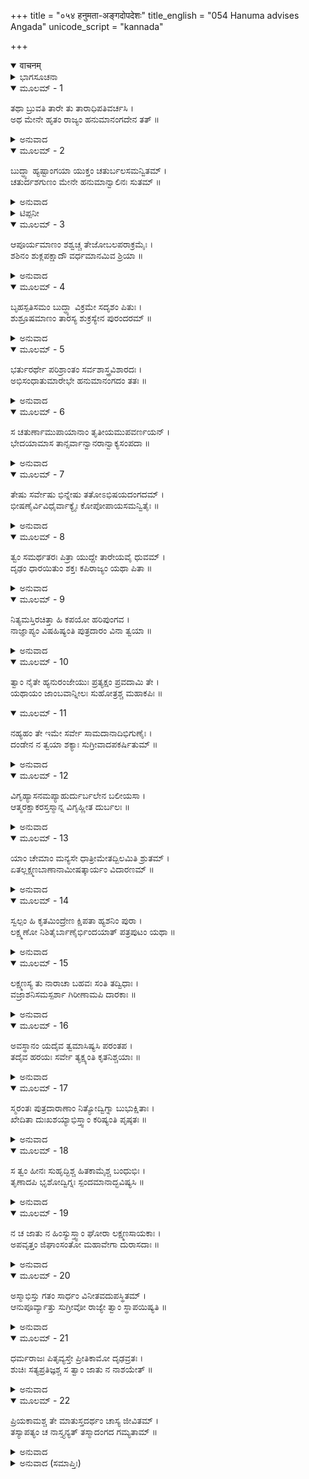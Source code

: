 +++
title = "०५४ हनुमता-अङ्गदोपदेशः"
title_english = "054 Hanuma advises Angada"
unicode_script = "kannada"

+++
<details open><summary>वाचनम्</summary>

<div class="audioEmbed"  caption="श्रीराम-हरिसीताराममूर्ति-घनपाठिभ्यां वचनम्" src="https://archive.org/download/Ramayana-recitation-Sriram-harisItArAmamUrti-Ghanapaati-v2/Kanda_4/Kanda_4_KSK-054-Hanuma_advises_Angada.mp3"></div>
</details>



<details><summary>ಭಾಗಸೂಚನಾ</summary>

ಹನುಮಂತನು ಭೇದ ನೀತಿಯ ಮೂಲಕ ವಾನರರನ್ನು ತನ್ನ ಕಡೆಗೆ ಸೆಳೆದುಕೊಂಡು ಅಂಗದನನ್ನು ಸಮಾಧಾನಪಡಿಸಿದುದು
</details>

<details open><summary>ಮೂಲಮ್ - 1</summary>

ತಥಾ ಬ್ರುವತಿ ತಾರೇ ತು ತಾರಾಧಿಪತಿವರ್ಚಸಿ ।  
ಅಥ ಮೇನೇ ಹೃತಂ ರಾಜ್ಯಂ ಹನುಮಾನಂಗದೇನ ತತ್ ॥
</details>

<details><summary>ಅನುವಾದ</summary>

ತಾರಾಧಿಪನಾದ ಚಂದ್ರನಂತೆ ತೇಜಸ್ವಿಯಾಗಿದ್ದ ತಾರನು ಅಂಗದನಿಗೆ ಅನುಕೂಲಕರವಾದ ಮಾತನ್ನು ಹೇಳಲು ಅಂಗದನು ಕಪಿರಾಜ್ಯವನ್ನು ಇಷ್ಟರವರೆಗೆ ಸುಗ್ರೀವನ ಅಧಿಕಾರದಲ್ಲಿದ್ದ ಸುಗ್ರೀವನಿಂದ ಅಪಹರಿಸಿಬಿಟ್ಟನೆಂದೇ ಹನುಮಂತನು ಭಾವಿಸಿದನು. (ಈ ರೀತಿ ವಾನರರಲ್ಲಿ ಮತಭೇದ ಉಂಟಾಗಿ ಅನೇಕ ವಾನರರು ಅಂಗದನಿಗೆ ಸಹಾಯಕರರಾಗುವರು ಮತ್ತು ಬಲವಂತ ಅಂಗದನು ಸುಗ್ರೀವನ್ನು ವಂಚಿಸಿ ರಾಜ್ಯವನ್ನು ಕಸಿದುಕೊಳ್ಳುವನು..॥1॥
</details>

<details open><summary>ಮೂಲಮ್ - 2</summary>

ಬುದ್ಧ್ಯಾ ಹ್ಯಷ್ಟಾಂಗಯಾ ಯುಕ್ತಂ ಚತುರ್ಬಲಸಮನ್ವಿತಮ್ ।  
ಚತುರ್ದಶಗುಣಂ ಮೇನೇ ಹನುಮಾನ್ವಾಲಿನಃ ಸುತಮ್ ॥
</details>

<details><summary>ಅನುವಾದ</summary>

ವಾಲಿಕುಮಾರ ಅಂಗದನು ಎಂಟು1 ಗುಣವುಳ್ಳ ಬುದ್ಧಿಯಿಂದ, ನಾಲ್ಕು2 ರೀತಿಯ ಬಲದಿಂದ, ಹದಿನಾಲ್ಕು3 ಗುಣಗಳಿಂದ ಸಂಪನ್ನನಾಗಿರುವುದು ಹನುಮಂತನು ಚೆನ್ನಾಗಿ ತಿಳಿದಿದ್ದನು.॥2॥
</details>

<details><summary>ಟಿಪ್ಪನೀ</summary>

(1) ಬುದ್ಧಿಯ ಎಂಟು ಗುಣಗಳು - ಕೇಳುವ ಇಚ್ಛೆ, ಕೇಳಿ ತಿಳಿದುಕೊಳ್ಳುವುದು, ಗ್ರಹಿಸಿ ಧರಿಸುವುದು, ಊಹಾಪೋಹ ಮಾಡುವುದು, ಅರ್ಥ ಅಥವಾ ತಾತ್ಪರ್ಯವನ್ನು ಚೆನ್ನಾಗಿ ತಿಳಿಯುವುದು, ತತ್ತ್ವಜ್ಞಾನದಿಂದ ಸಂಪನ್ನನಾಗುವುದು.  
(2) ಚತುರ್ಬಲಗಳು - ಬಾಹುಬಲ, ಮನೋಬಲ, ಉಪಾಯಬಲ ಮತ್ತು ಬಂಧುಬಲ. ಸಾಮ, ದಾನ, ಭೇದ, ದಂಡ ಇವು ನಾಲ್ಕು ಉಪಾಯಗಳು  
(3) ಈ ಹದಿನಾಲ್ಕು ಗುಣಗಳನ್ನು ಹೀಗೆ ಹೇಳುತ್ತಾರೆ - ದೇಶಕಾಲದ ಜ್ಞಾನ, ದೃಢತೆ, ಎಲ್ಲ ಪ್ರಕಾರದ ಕ್ಲೇಶಗಳನ್ನು ಸಹಿಸುವುದು, ಎಲ್ಲ ವಿಷಯಗಳ ಜ್ಞಾನ, ಚತುರತೆ, ಉತ್ಸಾಹ ಅಥವಾ ಬಲ, ಮಂತ್ರಾಲೋಚನೆ ಗುಪ್ತವಾಗಿರಿಸುವುದು, ಪರಸ್ಪರ ಮಾತುಗಳನ್ನು ಆಡದಿರುವುದು, ಶೌರ್ಯ, ತನ್ನ ಮತ್ತು ಶತ್ರುವಿನ ಶಕ್ತಿಯ ಜ್ಞಾನ, ಕೃತಜ್ಞತೆ, ಶರಣಾಗತ ವತ್ಸಲತೆ, ಅಮರ್ಷಶೀತತೆ ಮತ್ತು ಅಚಂಚಲತೆ (ಸ್ಥಿರತೆ ಅಥವಾ ಗಂಭೀರತೆ)
</details>

<details open><summary>ಮೂಲಮ್ - 3</summary>

ಆಪೂರ್ಯಮಾಣಂ ಶಶ್ವಚ್ಚ ತೇಜೋಬಲಪರಾಕ್ರಮೈಃ ।  
ಶಶಿನಂ ಶುಕ್ಲಪಕ್ಷಾದೌ ವರ್ಧಮಾನಮಿವ ಶ್ರಿಯಾ ॥
</details>

<details><summary>ಅನುವಾದ</summary>

ಇವನು ತೇಜ, ಬಲ, ಪರಾಕ್ರಮದಿಂದ ಸದಾ ಪರಿಪೂರ್ಣವಾಗಿರುತ್ತಾನೆ. ಶುಕ್ಲಪಕ್ಷದ ಚಂದ್ರನಂತೆ ರಾಜಕುಮಾರ ಅಂಗದನ ಶ್ರೀಯು ದಿನೇದಿನೇ ಹೆಚ್ಚುತ್ತಾ ಇರುತ್ತದೆ.॥3॥
</details>

<details open><summary>ಮೂಲಮ್ - 4</summary>

ಬೃಹಸ್ಪತಿಸಮಂ ಬುದ್ಧ್ಯಾ ವಿಕ್ರಮೇ ಸದೃಶಂ ಪಿತುಃ ।  
ಶುಶ್ರೂಷಮಾಣಂ ತಾರಸ್ಯ ಶುಕ್ರಸ್ಯೇನ ಪುರಂದರಮ್ ॥
</details>

<details><summary>ಅನುವಾದ</summary>

ಇವನು ಬುದ್ಧಿಯಲ್ಲಿ ಬೃಹಸ್ಪತಿಯಂತೇ, ಪರಾಕ್ರಮದಲ್ಲಿ ತನ್ನ ತಂದೆ ವಾಲಿಗೆ ಸಮಾನನಾಗಿದ್ದಾನೆ. ದೇವೇಂದ್ರನು ಬೃಹಸ್ಪತಿಯಿಂದ ನೀತಿಯ ಮಾತನ್ನು ಕೇಳುವಂತೆಯೇ ಅಂಗದನು ತಾರನ ಮಾತನ್ನು ಕೇಳುತ್ತಾನೆ.॥4॥
</details>

<details open><summary>ಮೂಲಮ್ - 5</summary>

ಭರ್ತುರರ್ಥೇ ಪರಿಶ್ರಾಂತಂ ಸರ್ವಶಾಸ್ತ್ರವಿಶಾರದಃ ।  
ಅಭಿಸಂಧಾತುಮಾರೇಭೇ ಹನುಮಾನಂಗದಂ ತತಃ ॥
</details>

<details><summary>ಅನುವಾದ</summary>

ತನ್ನ ಸ್ವಾಮಿ ಸುಗ್ರೀವನ ಕಾರ್ಯ ನಿರ್ವಹಿಸಲು ಬಹಳ ಶ್ರಮಿಸಿ ಬಳಲಿಹೋಗಿದ್ದ ಅಂಗದನನ್ನು ಸರ್ವಶಾಸ್ತ್ರವಿಶಾರದ ಹನುಮಂತನು ಸಮಾಧಾನಗೊಳಿಸಲು ಉಪಕ್ರಮಿಸಿದನು.॥5॥
</details>

<details open><summary>ಮೂಲಮ್ - 6</summary>

ಸ ಚತುರ್ಣಾಮುಪಾಯಾನಾಂ ತೃತೀಯಮುಪವರ್ಣಯನ್ ।  
ಭೇದಯಾಮಾಸ ತಾನ್ಸರ್ವಾನ್ವಾನರಾನ್ವಾಕ್ಯಸಂಪದಾ ॥
</details>

<details><summary>ಅನುವಾದ</summary>

ಸಾಮ, ದಾನ, ಭೇದ, ದಂಡ - ಈ ನಾಲ್ಕು ಉಪಾಯಗಳಲ್ಲಿ ಮೂರನೆಯದಾದ ಭೇದೋ ಪಾಯವನ್ನಾಶ್ರಯಿಸಿ ತನ್ನ ಮಾತಿನ ಮೋಡಿಯಿಂದ ವಾನರ ಸಮೂಹದಲ್ಲಿ ಅಭಿಪ್ರಾಯ ಭೇದವನ್ನು ಕಲ್ಪಿಸಿದನು.॥6॥
</details>

<details open><summary>ಮೂಲಮ್ - 7</summary>

ತೇಷು ಸರ್ವೇಷು ಭಿನ್ನೇಷು ತತೋಽಭಿಷಯದಂಗದಮ್ ।  
ಭೀಷಣೈರ್ವಿವಿಧೈರ್ವಾಕ್ಯೈಃ ಕೋಪೋಪಾಯಸಮನ್ವಿತೈಃ ॥
</details>

<details><summary>ಅನುವಾದ</summary>

ಆ ಎಲ್ಲ ವಾನರರಲ್ಲಿ ಭೇದವುಂಟಾದಾಗ ಅವನು ದಂಡೋಪಾಯದಿಂದ ಕೂಡಿದ ನಾನಾ ಪ್ರಕಾರದ ಭಯದಾಯಕ ಮಾತುಗಳಿಂದ ಅಂಗದನನ್ನು ಹೆದರಿಸಲು ಪ್ರಾರಂಭಿಸಿದನು.॥7॥
</details>

<details open><summary>ಮೂಲಮ್ - 8</summary>

ತ್ವಂ ಸಮರ್ಥತರಃ ಪಿತ್ರಾ ಯುದ್ದೇ ತಾರೇಯವೈ ಧುವಮ್ ।  
ದೃಢಂ ಧಾರಯಿತುಂ ಶಕ್ತಃ ಕಪಿರಾಜ್ಯಂ ಯಥಾ ಪಿತಾ ॥
</details>

<details><summary>ಅನುವಾದ</summary>

ತಾರಾನಂದನನೇ! ನೀನು ಯುದ್ಧದಲ್ಲಿ ನಿನ್ನ ತಂದೆಯಂತೆ ಅತ್ಯಂತ ಶಕ್ತಿಶಾಲಿಯಾಗಿರುವುದು ನಿಶ್ಚಿತವಾಗಿ ಎಲ್ಲರಿಗೂ ವಿದಿತವಾಗಿದೆ. ನಿನ್ನ ತಂದೆಯು ವಾನರರಾಜ್ಯವನ್ನು ಆಳುವಂತೆಯೇ ನೀನು ಅದನ್ನು ದೃಢತೆಯಿಂದ ಧರಿಸಲು ಸಮರ್ಥನಾಗಿರುವೆ.॥8॥
</details>

<details open><summary>ಮೂಲಮ್ - 9</summary>

ನಿತ್ಯಮಸ್ತಿರಚಿತ್ತಾ ಹಿ ಕಪಯೋ ಹರಿಪುಂಗವ ।  
ನಾಜ್ಞಾಪ್ಯಂ ವಿಷಹಿಷ್ಯಂತಿ ಪುತ್ರದಾರಂ ವಿನಾ ತ್ವಯಾ ॥
</details>

<details><summary>ಅನುವಾದ</summary>

ಆದರೆ ವಾನರಶ್ರೇಷ್ಠನೇ! ಈ ಕಪಿಗಳು ಸದಾ ಚಂಚಲರಾಗಿರುತ್ತಾರೆ. ತಮ್ಮ ಪತ್ನೀ ಪುತ್ರರಿಂದ ಅಗಲಿ ಇದ್ದು, ನಿನ್ನ ಆಜ್ಞೆಯನ್ನು ಪಾಲಿಸುವುದು ಇವರಿಂದ ಸಹಿಸಲಾಗದು.॥9॥
</details>

<details open><summary>ಮೂಲಮ್ - 10</summary>

ತ್ವಾಂ ನೈತೇ ಹ್ಯನುರಂಜೇಯುಃ ಪ್ರತ್ಯಕ್ಷಂ ಪ್ರವದಾಮಿ ತೇ ।  
ಯಥಾಯಂ ಜಾಂಬವಾನ್ನೀಲಃ ಸುಹೋತ್ರಶ್ಚ ಮಹಾಕಪಿಃ ॥
</details>

<details open><summary>ಮೂಲಮ್ - 11</summary>

ನಹ್ಯಹಂ ತೇ ಇಮೇ ಸರ್ವೇ ಸಾಮದಾನಾದಿಭಿಗುಣೈಃ ।  
ದಂಡೇನ ನ ತ್ವಯಾ ಶಕ್ಯಾಃ ಸುಗ್ರೀವಾದಪಕರ್ಷಿತುಮ್ ॥
</details>

<details><summary>ಅನುವಾದ</summary>

ನಾನು ನಿನ್ನಲ್ಲಿ ಹೇಳುತ್ತೇನೆ - ಇವರು ಯಾರೂ ವಾನರರು ಸುಗ್ರೀವನೊಂದಿಗೆ ವಿರೋಧ ಕಟ್ಟಿಕೊಂಡು ನಿನ್ನ ಕುರಿತು ಅನುರಕ್ತರು ಆಗಲಾರರು. ಈ ಜಾಂಬವಂತ, ನೀಲ, ಮಹಾಕಪಿ ಸುಹೋತ್ರ ಇರುವಂತೆಯೇ ನಾನೂ ಆಗಿದ್ದೇನೆ. ನನ್ನನ್ನು ಹಾಗೂ ಇವರೆಲ್ಲರನ್ನು ಸಾಮ, ದಾನಾದಿ ಉಪಾಯ ಗಳಿಂದ ಸುಗ್ರೀವನಿಂದ ಆಗಲಿಸಲಾಗದು. ನೀನು ದಂಡದ ಮೂಲಕವೂ ನಮ್ಮೆಲ್ಲರನ್ನು ವಾನರ ರಾಜನಿಂದ ದೂರಗೊಳಿ ಸುವುದೂ ಸಂಭವವಿಲ್ಲ. (ಆದ್ದರಿಂದ ಸುಗ್ರೀವನು ನಿನಗಿಂತ ಹೆಚ್ಚು ಪ್ರಬಲನಾಗಿದ್ದಾನೆ..॥10-11॥
</details>

<details open><summary>ಮೂಲಮ್ - 12</summary>

ವಿಗೃಹ್ಯಾಸನಮಪ್ಯಾಹುರ್ದುರ್ಬಲೇನ  ಬಲೀಯಸಾ ।  
ಆತ್ಮರಕ್ಷಾಕರಸ್ತಸ್ಮಾನ್ನ ವಿಗೃಹ್ಣೀತ ದುರ್ಬಲಃ ॥
</details>

<details><summary>ಅನುವಾದ</summary>

ದುರ್ಬಲನೊಂದಿಗೆ ವಿರೋಧ ಕಟ್ಟಿಕೊಂಡು ಬಲವಂತ ಪುರುಷನು ಸುಮ್ಮನೆ ಕುಳಿತುಕೊಳ್ಳಬಲ್ಲನು, ಆದರೆ ಬಲವಂತನೊಡನೆ ವೈರ ಕಟ್ಟಿಕೊಂಡ ಯಾವನೇ ದುರ್ಬಲ ಪುರುಷನು ಎಲ್ಲಿಯೂ ಸುಖವಾಗಿ ಇರಲಾರನು. ಆದ್ದರಿಂದ ತನ್ನ ರಕ್ಷಣೆ ಬಯಸುವ ದುರ್ಬಲ ಪುರುಷನು ಬಲವಂತನೊಂದಿಗೆ ದ್ವೇಷ ಕಟ್ಟಿಕೊಳ್ಳಬಾರದು ಎಂದು ನೀತಿಜ್ಞ ಜನರು ಹೇಳುತ್ತಾರೆ.॥12॥
</details>

<details open><summary>ಮೂಲಮ್ - 13</summary>

ಯಾಂ ಚೇಮಾಂ ಮನ್ಯಸೇ ಧಾತ್ರೀಮೇತದ್ಬಿಲಮಿತಿ ಶ್ರುತಮ್ ।  
ಏತಲ್ಲಕ್ಷ್ಮಣಬಾಣಾನಾಮೀಷತ್ಕಾರ್ಯಂ ವಿದಾರಣಮ್ ॥
</details>

<details><summary>ಅನುವಾದ</summary>

ಈ ಗುಹೆಯು ನಮಗೆ ತಾಯಿಯಂತೆ ಮಡಿಲಲ್ಲಿ ಅಡಗಿಸಿಕೊಂಡೀತು, ಇದರಿಂದ ನಮ್ಮ ರಕ್ಷಣೆಯಾಗಬಹುದು, ಹಾಗೂ ಬಿಲವು ಅಭೇದ್ಯವೆಂದು ನೀನು ತಾರನ ಮುಖದಿಂದ ಕೇಳಿ ತಿಳಿದುದು ಎಲ್ಲವೂ ವ್ಯರ್ಥವಾಗಿದೆ. ಏಕೆಂದರೆ ಈ ಗುಹೆಯನ್ನು ಲಕ್ಷ್ಮಣನಿಗೆ ತನ್ನ ಬಾಣದಿಂದ ವಿದೀರ್ಣಗೊಳಿಸುವುದು ಎಡಕೈಯ ಆಟವಾಗಿದೆ.॥13॥
</details>

<details open><summary>ಮೂಲಮ್ - 14</summary>

ಸ್ವಲ್ಪಂ ಹಿ ಕೃತಮಿಂದ್ರೇಣ ಕ್ಷಿಪತಾ ಹ್ಯಶನಿಂ ಪುರಾ ।  
ಲಕ್ಷ್ಮಣೋ ನಿಶಿತೈರ್ಬಾಣೈರ್ಭಿಂದಯಾತ್ ಪತ್ರಪುಟಂ ಯಥಾ ॥
</details>

<details><summary>ಅನುವಾದ</summary>

ಹಿಂದೆ ಇಲ್ಲಿ ವಜ್ರದ ಪ್ರಹಾರದಿಂದ ಇಂದ್ರನು ಈ ಗುಹೆಯನ್ನು ಸ್ವಲ್ಪ ಹಾಳುಗೆಡಹಿದ್ದನು; ಆದರೆ ಲಕ್ಷ್ಮಣನು ತನ್ನ ಹರಿತ ಬಾಳಗಳಿಂದ ಎಲೆಯ ದೊನ್ನೆಯಂತೆ ನಾಶಮಾಡಬಲ್ಲನು.॥14॥
</details>

<details open><summary>ಮೂಲಮ್ - 15</summary>

ಲಕ್ಷ್ಮಣಸ್ಯ ತು ನಾರಾಚಾ ಬಹವಃ ಸಂತಿ ತದ್ವಿಧಾಃ ।  
ವಜ್ರಾಶನಿಸಮಸ್ಪರ್ಶಾ ಗಿರೀಣಾಮಪಿ ದಾರಕಾಃ ॥
</details>

<details><summary>ಅನುವಾದ</summary>

ಲಕ್ಷ್ಮಣನ ಬಳಿ ಇರುವ ಬಾಣಗಳ ಅಲ್ಪ ಸ್ಪರ್ಶವೂ ವಜ್ರ ಮತ್ತು ವಿದ್ಯುತ್ತಿನಂತೆ ಏಟು ಕೊಡುವುದಿದ್ದು, ಆ ನಾರಾಚಗಳು ಪರ್ವತಗಳನ್ನು ವಿದೀರ್ಣಗೊಳಸಬಲ್ಲವು.॥15॥
</details>

<details open><summary>ಮೂಲಮ್ - 16</summary>

ಅವಸ್ಥಾನಂ ಯದೈವ ತ್ವಮಾಸಿಷ್ಯಸಿ ಪರಂತಪ ।  
ತದೈವ ಹರಯಃ ಸರ್ವೇ ತ್ಯಕ್ಷ್ಯಂತಿ ಕೃತನಿಶ್ಚಯಾಃ ॥
</details>

<details><summary>ಅನುವಾದ</summary>

ಪರಂತಪ ವೀರನೇ! ನೀನು ಈ ಗುಹೆಯಲ್ಲಿ ವಾಸಿಸಲು ಪ್ರಾರಂಭಿಸುತ್ತಿದ್ದಂತೆ ಇವೆಲ್ಲ ವಾನರರು ನಿನ್ನನ್ನು ತ್ಯಜಿಸುವರು; ಏಕೆಂದರೆ ಹೀಗೆ ಮಾಡಲು ಇವರು ನಿಶ್ಚಯಿಸಿರುವರು.॥16॥
</details>

<details open><summary>ಮೂಲಮ್ - 17</summary>

ಸ್ಮರಂತಃ ಪುತ್ರದಾರಾಣಾಂ ನಿತ್ಯೋದ್ವಿಗ್ನಾ ಬುಭುಕ್ಷಿತಾಃ ।  
ಖೇದಿತಾ ದುಃಖಶಯ್ಯಾಭಿಸ್ತ್ವಾಂ ಕರಿಷ್ಯಂತಿ ಪೃಷ್ಠತಃ ॥
</details>

<details><summary>ಅನುವಾದ</summary>

ಇವರು ತಮ್ಮ ಮಕ್ಕಳು - ಮರಿಗಳನ್ನು ನೆನೆದು ಸದಾ ಉದ್ವಿಗ್ನರಾಗುವರು. ಇಲ್ಲಿ ಇವರಿಗೆ ಹಸಿವಿನ ಕಷ್ಟವಾದಾಗ ಮತ್ತು ದುಃಖಕರ ಶಯ್ಯೆಯಲ್ಲಿ ಮಲಗುವ ದುರವಸ್ಥೆಯಿಂದ ಮನಸ್ಸಿನಲ್ಲಿ ಖೇದಗೊಂಡಾಗ, ಇವರು ನಿನ್ನನ್ನು ಬಿಟ್ಟು ಹೊರಟುಹೋಗುವರು.॥17॥
</details>

<details open><summary>ಮೂಲಮ್ - 18</summary>

ಸ ತ್ವಂ ಹೀನಃ ಸುಹೃದ್ಭಿಶ್ಚ ಹಿತಕಾಮೈಶ್ಚ ಬಂಧುಭಿಃ ।  
ತೃಣಾದಪಿ ಭೃಶೋದ್ವಿಗ್ನಃ ಸ್ಪಂದಮಾನಾದ್ಭವಿಷ್ಯಸಿ ॥
</details>

<details><summary>ಅನುವಾದ</summary>

ಇಂತಹ ಸ್ಥಿತಿಯಲ್ಲಿ ನೀನು ಹಿತೈಷಿ ಬಂಧುಗಳ, ಸುಹೃದರ ಸಹಯೋಗದಿಂದ ವಂಚಿತನಾಗಿ ತೃಣದಂತೆ ತುಚ್ಛನಾಗುವೆ ಮತ್ತು ಸದಾ ಹೆಚ್ಚು ಹೆದರುತ್ತಾ ಇರುವೆ.॥18॥
</details>

<details open><summary>ಮೂಲಮ್ - 19</summary>

ನ ಚ ಜಾತು ನ ಹಿಂಸ್ಯುಸ್ತ್ವಾಂ ಘೋರಾ ಲಕ್ಷ್ಮಣಸಾಯಕಾಃ ।  
ಅಪವೃತ್ತಂ ಜಿಘಾಂಸಂತೋ ಮಹಾವೇಗಾ ದುರಾಸದಾಃ ॥
</details>

<details><summary>ಅನುವಾದ</summary>

ಲಕ್ಷ್ಮಣನ ಬಾಣಗಳು ಘೋರ, ಮಹಾವೇಗಶಾಲಿ ಮತ್ತು ದುರ್ಜಯವಾಗಿವೆ. ಶ್ರೀರಾಮನ ಕಾರ್ಯದಿಂದ ವಿಮುಖನಾದಾಗ ನಿನ್ನನ್ನು ಅವನು ಕೊಲ್ಲದೆ ಇರಲಾರನು.॥19॥
</details>

<details open><summary>ಮೂಲಮ್ - 20</summary>

ಅಸ್ಮಾಭಿಸ್ತು ಗತಂ ಸಾರ್ಧಂ ವಿನೀತವದುಪಸ್ಥಿತಮ್ ।  
ಆನುಪೂರ್ವ್ಯಾತ್ತು ಸುಗ್ರೀವೋ ರಾಜ್ಯೇ ತ್ವಾಂ ಸ್ಥಾಪಯಿಷ್ಯತಿ ॥
</details>

<details><summary>ಅನುವಾದ</summary>

ನಮ್ಮೊಂದಿಗೆ ಹೊರಟು ನೀನು ವಿನೀತ ಪುರುಷನಂತೆ ಅವನ ಸೇವೆಯಲ್ಲಿ ಉಪಸ್ಥಿತನಾದಾಗ ಸುಗ್ರೀವನು ಕ್ರಮವಾಗಿ ತನ್ನ ಬಳಿಕ ನಿನಗೇ ರಾಜ್ಯವನ್ನು ಕೊಡುವನು.॥20॥
</details>

<details open><summary>ಮೂಲಮ್ - 21</summary>

ಧರ್ಮರಾಜಃ ಪಿತೃವ್ಯಸ್ತೇ ಪ್ರೀತಿಕಾಮೋ ದೃಢವ್ರತಃ ।  
ಶುಚಿಃ ಸತ್ಯಪ್ರತಿಜ್ಞಶ್ಚ ಸ ತ್ವಾಂ ಜಾತು ನ ನಾಶಯೇತ್ ॥
</details>

<details><summary>ಅನುವಾದ</summary>

ನಿನ್ನ ಚಿಕ್ಕಪ್ಪ ಸುಗ್ರೀವನು ಧರ್ಮಮಾರ್ಗದಲ್ಲಿ ನಡೆಯುವ ರಾಜನಾಗಿದ್ದಾನೆ. ಅವನು ಸದಾ ನಿನ್ನ ಸಂತೋಷವನ್ನು ಬಯಸುವ, ದೃಢವ್ರತ, ಪವಿತ್ರ ಮತ್ತು ಸತ್ಯಪ್ರತಿಜ್ಞನಾಗಿದ್ದಾನೆ. ಆದ್ದರಿಂದ ಎಂದಿಗೂ ನಿನ್ನ ನಾಶ ಮಾಡಲಾರನು.॥21॥
</details>

<details open><summary>ಮೂಲಮ್ - 22</summary>

ಪ್ರಿಯಕಾಮಶ್ಚ ತೇ ಮಾತುಸ್ತದರ್ಥಂ ಚಾಸ್ಯ ಜೀವಿತಮ್ ।  
ತಸ್ಯಾಪತ್ಯಂ ಚ ನಾಸ್ತ್ಯನ್ಯತ್ ತಸ್ಮಾದಂಗದ ಗಮ್ಯತಾಮ್ ॥
</details>

<details><summary>ಅನುವಾದ</summary>

ಅಂಗದ! ಅವನ ಮನಸ್ಸಿನಲ್ಲಿ ನಿನ್ನ ತಾಯಿಯ ಪ್ರಿಯವನ್ನು ಮಾಡುವ ಇಚ್ಛೆ ಇರುತ್ತದೆ. ಆಕೆಯ ಪ್ರಸನ್ನತೆಗಾಗಿಯೇ ಅವನು ಬದುಕಿರುವನು. ಸುಗ್ರೀವನಿಗೆ ನೀನಲ್ಲದೆ ಬೇರೆ ಪುತ್ರನಿಲ್ಲ, ಅದಕ್ಕಾಗಿ ನೀನು ಅವನ ಬಳಿಗೆ ಹೋಗಬೇಕು.॥22॥
</details>

<details><summary>ಅನುವಾದ (ಸಮಾಪ್ತಿಃ)</summary>

ಶ್ರೀ ವಾಲ್ಮೀಕಿವಿರಚಿತ ಆರ್ಷರಾಮಾಯಣ ಆದಿಕಾವ್ಯದ ಕಿಷ್ಕಿಂಧಾಕಾಂಡದ ಐವತ್ತನಾಲ್ಕನೆಯ ಸರ್ಗ ಸಂಪೂರ್ಣವಾಯಿತು.॥54॥
</details>
